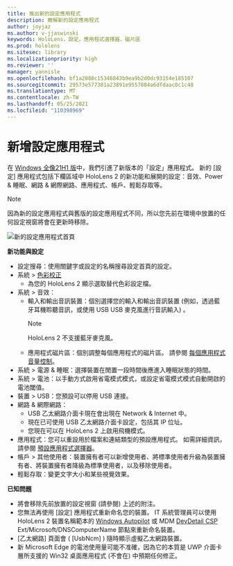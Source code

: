 ```yaml
---
title: 推出新的設定應用程式
description: 瞭解新的設定應用程式
author: joyjaz
ms.author: v-jjaswinski
keywords: HoloLens，設定，應用程式選擇器，磁片區
ms.prod: hololens
ms.sitesec: library
ms.localizationpriority: high
ms.reviewer: ''
manager: yannisle
ms.openlocfilehash: bf1a2080c15346843b9ea9b2d0dc93154e185107
ms.sourcegitcommit: 29573e577381a23891e9557884a6dfdaac0c1c48
ms.translationtype: MT
ms.contentlocale: zh-TW
ms.lasthandoff: 05/25/2021
ms.locfileid: "110398969"
---
```

# <a name="new-settings-app"></a>新增設定應用程式

在 [Windows 全像21H1 版](hololens-release-notes.md#windows-holographic-version-21h1)中，我們引進了新版本的「設定」應用程式。 新的 [設定] 應用程式包括下欄區域中 HoloLens 2 的新功能和展開的設定：音效、Power & 睡眠、網路 & 網際網路、應用程式、帳戶、輕鬆存取等。

> [!NOTE]
> 因為新的設定應用程式與舊版的設定應用程式不同，所以您先前在環境中放置的任何設定視窗將會在更新時移除。

![新的設定應用程式首頁](images/new-settings-app.png)

**新功能與設定**
- 設定搜尋：使用關鍵字或設定的名稱搜尋設定首頁的設定。
- 系統 > [色彩校正](hololens2-display.md#how-to-use-display-color-calibration)
    - 為您的 HoloLens 2 顯示選取替代色彩設定檔。
- 系統 > 音效：
  - 輸入和輸出音訊裝置：個別選擇您的輸入和輸出音訊裝置 (例如，透過藍牙耳機聆聽音訊，或使用 USB USB 麥克風進行音訊輸入) 。
    > [!NOTE]
    > HoloLens 2 不支援藍牙麥克風。
  - 應用程式磁片區：個別調整每個應用程式的磁片區。 請參閱 [每個應用程式音量控制](holographic-home.md#per-app-volume-control)。
- 系統 > 電源 & 睡眠：選擇裝置在閒置一段時間後應進入睡眠狀態的時間。
- 系統 > 電池：以手動方式啟用省電模式模式，或設定省電模式模式自動開啟的電池閾值。
- 裝置 > USB：您預設可以停用 USB 連接。
- 網路 & 網際網路：
  - USB 乙太網路介面卡現在會出現在 Network & Internet 中。
  - 現在已可使用 USB 乙太網路介面卡設定，包括其 IP 位址。
  - 您現在可以在 HoloLens 2 上啟用飛機模式。
- 應用程式：您可以重設用於檔案和連結類型的預設應用程式。 如需詳細資訊，請參閱 [預設應用程式選擇器](holographic-home.md#default-app-picker)。
- 帳戶 > 其他使用者：裝置擁有者可以新增使用者、將標準使用者升級為裝置擁有者、將裝置擁有者降級為標準使用者，以及移除使用者。
- 輕鬆存取：變更文字大小和某些視覺效果。

**已知問題**
- 將會移除先前放置的設定視窗 (請參閱) 上述的附注。
- 您無法再使用 [設定] 應用程式重新命名您的裝置。 IT 系統管理員可以使用 HoloLens 2 裝置名稱範本的 [Windows Autopilot](https://docs.microsoft.com/hololens/hololens2-autopilot) 或 MDM [DevDetail CSP](https://docs.microsoft.com/windows/client-management/mdm/devdetail-csp) Ext/Microsoft/DNSComputerName 節點來重新命名裝置。
- [乙太網路] 頁面會 ( [UsbNcm] ) 隨時顯示虛擬乙太網路裝置。
- 新 Microsoft Edge 的電池使用量可能不准確，因為它的本質是 UWP 介面卡層所支援的 Win32 桌面應用程式 (不會在) 中預期任何修正。

